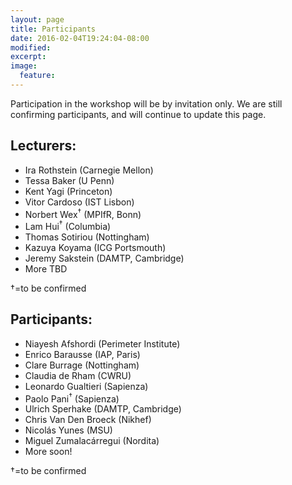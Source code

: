 ```yaml
---
layout: page
title: Participants
date: 2016-02-04T19:24:04-08:00
modified:
excerpt:
image:
  feature:
---
```


Participation in the workshop will be by invitation only.
We are still confirming participants, and will continue to update this
page.

## Lecturers:

* Ira Rothstein (Carnegie Mellon)
* Tessa Baker (U Penn)
* Kent Yagi (Princeton)
* Vitor Cardoso (IST Lisbon)
* Norbert Wex<sup>†</sup> (MPIfR, Bonn)
* Lam Hui<sup>†</sup> (Columbia)
* Thomas Sotiriou (Nottingham)
* Kazuya Koyama (ICG Portsmouth)
* Jeremy Sakstein (DAMTP, Cambridge)
* More TBD

†=to be confirmed

## Participants:

* Niayesh Afshordi (Perimeter Institute)
* Enrico Barausse (IAP, Paris)
* Clare Burrage (Nottingham)
* Claudia de Rham (CWRU)
* Leonardo Gualtieri (Sapienza)
* Paolo Pani<sup>†</sup> (Sapienza)
* Ulrich Sperhake (DAMTP, Cambridge)
* Chris Van Den Broeck (Nikhef)
* Nicolás Yunes (MSU)
* Miguel Zumalacárregui (Nordita)
* More soon!

†=to be confirmed
